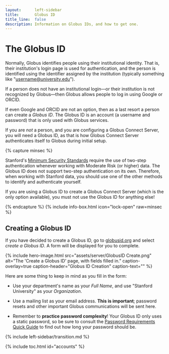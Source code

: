```yaml
---
layout:      left-sidebar
title:       Globus ID
title_line:  false
description: Information on Globus IDs, and how to get one.
---
```


# The Globus ID

Normally, Globus identifies people using their institutional identity.  That
is, their institution's login page is used for authentication, and the
person is identified using the identifier assigned by the institution
(typically something like "username@university.edu").

If a person does not have an institutional login—or their institution is not
recognized by Globus—then Globus allows people to log in using Google or ORCID.

If even Google and ORCID are not an option, then as a
last resort a person can create a _Globus ID_.  The Globus ID is an account (a
username and password) that is only used with Globus services.

If you are _not_ a person, and you are configuring a Globus Connect Server, you
will need a Globus ID, as that is how Globus Connect Server authenticates
itself to Globus during initial setup.

{% capture minsec %}
<p>Stanford's <a href="http://minsec.stanford.edu"
title="Stanford Minimum Security Standards">Minimum Security Standards</a>
require the use of two-step authentication whenever working with Moderate Risk
(or higher) data.  The Globus ID does not support two-step authentication on
its own.  Therefore, when working with Stanford data, you should use one of the
other methods to identify and authenticate yourself.</p>
<p>If you are using a Globus ID to create a Globus Connect Server (which is the
only option available), you must not use the Globus ID for anything else!
</p>
{% endcapture %}
{% include info-box.html
   icon="lock-open"
   raw=minsec
%}

## Creating a Globus ID

If you have decided to create a Globus ID, go to
[globusid.org](https://www.globusid.org) and select _create a Globus ID_.  A
form will be displayed for you to complete.

{% include hero-image.html
   src="assets/server/GlobusID Create.png"
   alt="The 'Create a Globus ID' page, with fields filled in."
   caption-overlay=true
   caption-header="Globus ID Creation"
   caption-text=""
%}

Here are some thing to keep in mind as you fill in the form:

* Use your department's name as your _Full Name_, and use "Stanford University"
  as your _Organization_.

* Use a mailing list as your email address.  **This is important**; password
  resets and other important Globus communications will be sent here.

 * Remember to **practice password complexity**!  Your Globus ID only uses a
   static password, so be sure to consult the [Password Requirements Quick
   Guide](https://uit.stanford.edu/service/accounts/passwords/quickguide) to
   find out how long your password should be.

{% include left-sidebar/transition.md %}

{% include toc.html id="accounts" %}
